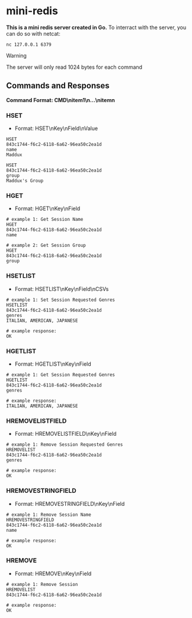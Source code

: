 # mini-redis
**This is a mini redis server created in Go.**
To interract with the server, you can do so with netcat:
```
nc 127.0.0.1 6379
```
> [!WARNING]
> The server will only read 1024 bytes for each command

## Commands and Responses
**Command Format: CMD\nitem1\n...\nitemn** 

### HSET
- Format: HSET\nKey\nField\nValue
```netcat
HSET
843c1744-f6c2-6118-6a62-96ea50c2ea1d
name
Maddux
```

```netcat
HSET
843c1744-f6c2-6118-6a62-96ea50c2ea1d
group
Maddux's Group
```

### HGET
- Format: HGET\nKey\nField
```netcat
# example 1: Get Session Name
HGET
843c1744-f6c2-6118-6a62-96ea50c2ea1d
name
```

```netcat
# example 2: Get Session Group
HGET
843c1744-f6c2-6118-6a62-96ea50c2ea1d
group
```

### HSETLIST
- Format: HSETLIST\nKey\nField\nCSVs
```netcat
# example 1: Set Session Requested Genres
HSETLIST
843c1744-f6c2-6118-6a62-96ea50c2ea1d
genres
ITALIAN, AMERICAN, JAPANESE
```
```
# example response:
OK
```

### HGETLIST
- Format: HGETLIST\nKey\nField
```netcat
# example 1: Get Session Requested Genres
HGETLIST
843c1744-f6c2-6118-6a62-96ea50c2ea1d
genres
```
```
# example response:
ITALIAN, AMERICAN, JAPANESE
```

### HREMOVELISTFIELD
- Format: HREMOVELISTFIELD\nKey\nField
```netcat
# example 1: Remove Session Requested Genres
HREMOVELIST
843c1744-f6c2-6118-6a62-96ea50c2ea1d
genres
```
```
# example response:
OK
```

### HREMOVESTRINGFIELD
- Format: HREMOVESTRINGFIELD\nKey\nField
```netcat
# example 1: Remove Session Name
HREMOVESTRINGFIELD
843c1744-f6c2-6118-6a62-96ea50c2ea1d
name
```
```
# example response:
OK
```

### HREMOVE
- Format: HREMOVE\nKey\nField
```netcat
# example 1: Remove Session
HREMOVELIST
843c1744-f6c2-6118-6a62-96ea50c2ea1d
```
```
# example response:
OK
```

